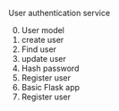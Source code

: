 User authentication service

0. User model
1. create user
2. Find user
3. update user
4. Hash password
5. Register user
6. Basic Flask app
7. Register user
